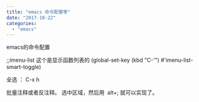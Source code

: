 ```yaml
---
title: "emacs 命令配置等"
date: "2017-10-22"
categories: 
  - "emacs"
---
```


emacs的命令配置

;;imenu-list 这个是显示函数列表的 (global-set-key (kbd "C-'") #'imenu-list-smart-toggle)

全选 ： C-x h

批量注释或者反注释。 选中区域，然后用  alt+; 就可以实现了。
